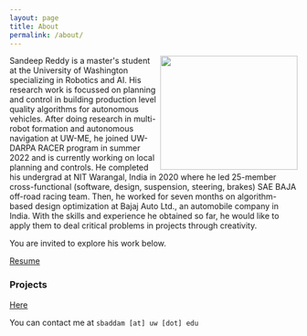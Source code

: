 ```yaml
---
layout: page
title: About
permalink: /about/
---
```


<div style="display:inline;">
<img width=240 height=200 align="right" src="https://user-images.githubusercontent.com/100727983/209484812-b6a54ee3-8cb7-4b60-91b1-cea6a8ecf6b8.jpg">
</div>

Sandeep Reddy is a master's student at the University of Washington specializing in Robotics and AI. His research work is focussed on planning and control in building production level quality algorithms for autonomous vehicles. After doing research in multi-robot formation and autonomous navigation at UW-ME, he joined UW-DARPA RACER program in summer 2022 and is currently working on local planning and controls. He completed his undergrad at NIT Warangal, India in 2020 where he led 25-member cross-functional (software, design, suspension, steering, brakes) SAE BAJA off-road racing team. Then, he worked for seven months on algorithm-based design optimization at Bajaj Auto Ltd., an automobile company in India. With the skills and experience he obtained so far, he would like to apply them to deal critical problems in projects through creativity.

You are invited to explore his work below.

[Resume](https://drive.google.com/file/d/1PgmMb10Pk7ew2wkXVtUXvtgyRYXENdLX/view?usp=share_link)

### Projects
[Here](https://sandeepreddybaddam.github.io/projects/)

You can contact me at `sbaddam [at] uw [dot] edu`
